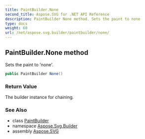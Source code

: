 ```yaml
---
title: PaintBuilder.None
second_title: Aspose.SVG for .NET API Reference
description: PaintBuilder None method. Sets the paint to none
type: docs
weight: 60
url: /net/aspose.svg.builder/paintbuilder/none/
---
```

## PaintBuilder.None method

Sets the paint to 'none'.

```csharp
public PaintBuilder None()
```

### Return Value

The builder instance for chaining.

### See Also

* class [PaintBuilder](../)
* namespace [Aspose.Svg.Builder](../../../aspose.svg.builder/)
* assembly [Aspose.SVG](../../../)
